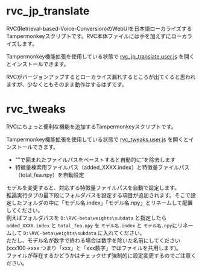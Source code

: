 # rvc_jp_translate

RVC(Retrieval-based-Voice-Conversion)のWebUIを日本語ローカライズするTampermonkeyスクリプトです。RVC本体ファイルには手を加えずにローカライズします。

Tampermonkey機能拡張を使用している状態で [rvc_jp_translate.user.js](https://github.com/hetima/rvc_jp_translate/raw/main/rvc_jp_translate.user.js) を開くとインストールできます。

RVCがバージョンアップするとローカライズ漏れするところが出てくると思われますが、少なくともそのまま動作はするはずです。


# rvc_tweaks

RVCにちょっと便利な機能を追加するTampermonkeyスクリプトです。

Tampermonkey機能拡張を使用している状態で [rvc_tweaks.user.js](https://github.com/hetima/rvc_jp_translate/raw/main/rvc_tweaks.user.js) を開くとインストールできます。

- ""で囲まれたファイルパスをペーストすると自動的に"を除去します
- 特徴量検索用ファイルパス（added_XXXX.index）と特徴量ファイルパス（total_fea.npy）を自動設定

モデルを変更すると、対応する特徴量ファイルパスを自動で設定します。  
推論実行タブの最下段にフォルダパスを設定する項目が追加されます。そこで設定したフォルダの中に「モデル名.index」「モデル名.npy」とリネームして配置してください。  
例えばフォルダパスを `D:\RVC-beta\weights\subdata` と指定したら `added_XXXX.index` と `total_fea.npy` を `モデル名.index` と `モデル名.npy`にリネームして `D:\RVC-beta\weights\subdata` に入れてください。  
ただし、モデル名が数字で終わる場合は数字を除いた名前にしてください(xxx100→xxx つまり「xxx」と「xxx数字」ではファイルを共用します)。  
ファイルが存在するかどうかはチェックせず強制的に設定変更するのでご注意ください。

